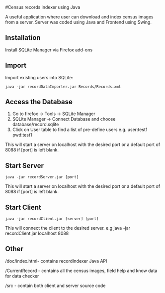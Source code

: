 #Census records indexer using Java 

A useful application where user can download and index  census images from a server. Server was coded using Java and Frontend using Swing.

## Installation

Install SQLite Manager via Firefox add-ons 

## Import

Import existing users into SQLite:

```
java -jar recordDataImporter.jar Records/Records.xml 
```

## Access the Database


1) Go to firefox -> Tools -> SQLite Manager
2) SQLite Manager -> Connect Database and choose database/record.sqlite
3) Click on User table to find a list of pre-define users e.g. user:test1 pwd:test1

This will start a server on localhost with the desired port or a default port of 8088 if [port] is left blank. 

## Start Server

```
java -jar recordServer.jar [port] 

```

This will start a server on localhost with the desired port or a default port of 8088 if [port] is left blank. 


## Start Client

```
java -jar recordClient.jar [server] [port]

```

This will connect the client to the desired server. e.g java -jar recordClient.jar localhost 8088 


## Other

/doc/index.html- contains recordIndexer Java API

/CurrentRecord - contains all the census images, field help and know data for data checker

/src - contain both client and server source code
